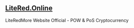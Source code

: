 ## [LiteRed.Online](https://www.literedmore.org)
LiteRedMore Website Official - POW & PoS Cryptocurrency
